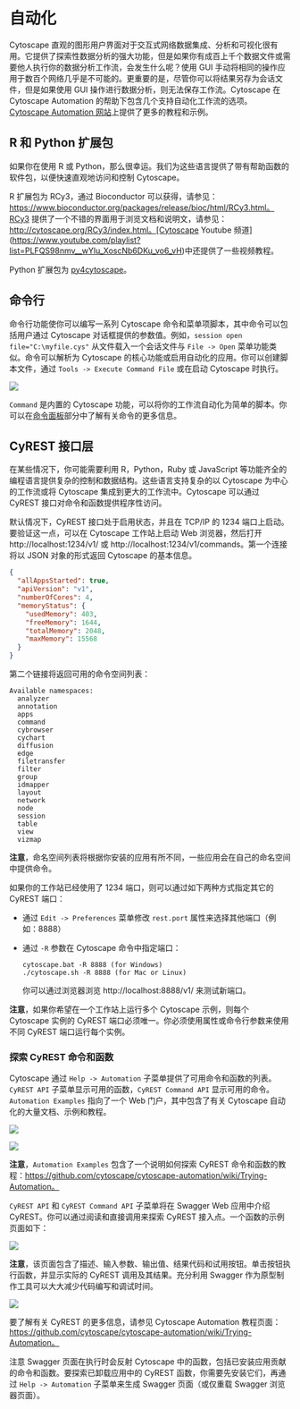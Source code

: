 # 自动化

Cytoscape 直观的图形用户界面对于交互式网络数据集成、分析和可视化很有用。它提供了探索性数据分析的强大功能，但是如果你有成百上千个数据文件或需要他人执行你的数据分析工作流，会发生什么呢？使用 GUI 手动将相同的操作应用于数百个网络几乎是不可能的。更重要的是，尽管你可以将结果另存为会话文件，但是如果使用 GUI 操作进行数据分析，则无法保存工作流。Cytoscape 在 Cytoscape Automation 的帮助下包含几个支持自动化工作流的选项。[Cytoscape Automation 网站](http://automation.cytoscape.org)上提供了更多的教程和示例。

## R 和 Python 扩展包

如果你在使用 R 或 Python，那么很幸运。我们为这些语言提供了带有帮助函数的软件包，以便快速直观地访问和控制 Cytoscape。

R 扩展包为 RCy3，通过 Bioconductor 可以获得，请参见：https://www.bioconductor.org/packages/release/bioc/html/RCy3.html。RCy3 提供了一个不错的界面用于浏览文档和说明文，请参见：http://cytoscape.org/RCy3/index.html。[Cytoscape Youtube 频道](https://www.youtube.com/playlist?list=PLFQS98nmv__wYlu_XoscNb6DKu_vo6_vH)中还提供了一些视频教程。

Python 扩展包为 [py4cytoscape](https://github.com/cytoscape/py4cytoscape)。

## 命令行

命令行功能使你可以编写一系列 Cytoscape 命令和菜单项脚本，其中命令可以包括用户通过 Cytoscape 对话框提供的参数值。例如，`session open file="C:\myfile.cys"` 从文件载入一个会话文件与 `File -> Open` 菜单功能类似。命令可以解析为 Cytoscape 的核心功能或启用自动化的应用。你可以创建脚本文件，通过 `Tools -> Execute Command File` 或在启动 Cytoscape 时执行。

![](images/automation/command-panel.png)

`Command` 是内置的 Cytoscape 功能，可以将你的工作流自动化为简单的脚本。你可以在[命令面板](/command-panel/)部分中了解有关命令的更多信息。

## CyREST 接口层

在某些情况下，你可能需要利用 R，Python，Ruby 或 JavaScript 等功能齐全的编程语言提供复杂的控制和数据结构。这些语言支持复杂的以 Cytoscape 为中心的工作流或将 Cytoscape 集成到更大的工作流中。Cytoscape 可以通过 CyREST 接口对命令和函数提供程序性访问。

默认情况下，CyREST 接口处于启用状态，并且在 TCP/IP 的 1234 端口上启动。要验证这一点，可以在 Cytoscape 工作站上启动 Web 浏览器，然后打开 http://localhost:1234/v1/ 或 http://localhost:1234/v1/commands。第一个连接将以 JSON 对象的形式返回 Cytoscape 的基本信息。

```json
{
  "allAppsStarted": true,
  "apiVersion": "v1",
  "numberOfCores": 4,
  "memoryStatus": {
    "usedMemory": 403,
    "freeMemory": 1644,
    "totalMemory": 2048,
    "maxMemory": 15568
  }
}
```

第二个链接将返回可用的命令空间列表：

```
Available namespaces:
  analyzer
  annotation
  apps
  command
  cybrowser
  cychart
  diffusion
  edge
  filetransfer
  filter
  group
  idmapper
  layout
  network
  node
  session
  table
  view
  vizmap
```

**注意**，命名空间列表将根据你安装的应用有所不同，一些应用会在自己的命名空间中提供命令。

如果你的工作站已经使用了 1234 端口，则可以通过如下两种方式指定其它的 CyREST 端口：

- 通过 `Edit -> Preferences` 菜单修改 `rest.port` 属性来选择其他端口（例如：8888）
- 通过 `-R` 参数在 Cytoscape 命令中指定端口：

    ```
    cytoscape.bat -R 8888 (for Windows)
    ./cytoscape.sh -R 8888 (for Mac or Linux)
    ```

    你可以通过浏览器浏览 http://localhost:8888/v1/ 来测试新端口。

**注意**，如果你希望在一个工作站上运行多个 Cytoscape 示例，则每个 Cytoscape 实例的 CyREST 端口必须唯一。你必须使用属性或命令行参数来使用不同 CyREST 端口运行每个实例。

### 探索 CyREST 命令和函数

Cytoscape 通过 `Help -> Automation` 子菜单提供了可用命令和函数的列表。`CyREST API` 子菜单显示可用的函数，`CyREST Command API` 显示可用的命令。`Automation Examples` 指向了一个 Web 门户，其中包含了有关 Cytoscape 自动化的大量文档、示例和教程。

![](images/automation/help-menu.png)

![](images/automation/automation-menu.png)

**注意**，`Automation Examples` 包含了一个说明如何探索 CyREST 命令和函数的教程：https://github.com/cytoscape/cytoscape-automation/wiki/Trying-Automation。

`CyREST API` 和 `CyREST Command API` 子菜单将在 Swagger Web 应用中介绍 CyREST。你可以通过阅读和直接调用来探索 CyREST 接入点。一个函数的示例页面如下：

![](images/automation/swagger.png)

**注意**，该页面包含了描述、输入参数、输出值、结果代码和试用按钮。单击按钮执行函数，并显示实际的 CyREST 调用及其结果。充分利用 Swagger 作为原型制作工具可以大大减少代码编写和调试时间。

![](images/automation/swagger-result.png)

要了解有关 CyREST 的更多信息，请参见 Cytoscape Automation 教程页面：https://github.com/cytoscape/cytoscape-automation/wiki/Trying-Automation。

注意 Swagger 页面在执行时会反射 Cytoscape 中的函数，包括已安装应用贡献的命令和函数。要探索已卸载应用中的 CyREST 函数，你需要先安装它们，再通过 `Help -> Automation` 子菜单来生成 Swagger 页面（或仅重载 Swagger 浏览器页面）。
